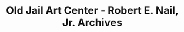 ---
layout: repo
title: "Old Jail Art Center - Robert E. Nail, Jr. Archives"
id: 16358
permalink: repos/16358/
---